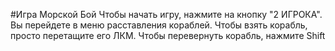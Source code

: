 #Игра Морской Бой
Чтобы начать игру, нажмите на кнопку "2 ИГРОКА". Вы перейдете в меню расставления кораблей. Чтобы взять корабль, просто перетащите его ЛКМ. Чтобы перевернуть корабль, нажмите Shift